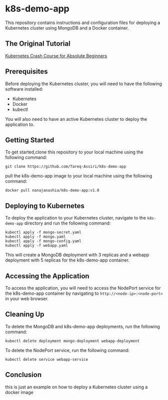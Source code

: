 k8s-demo-app
============

This repository contains instructions and configuration files for deploying a Kubernetes cluster using MongoDB and a Docker container.

The Original Tutorial
-------------
[Kubernetes Crash Course for Absolute Beginners](https://www.youtube.com/watch?v=s_o8dwzRlu4&ab_channel=TechWorldwithNana)

Prerequisites
-------------

Before deploying the Kubernetes cluster, you will need to have the following software installed:

- Kubernetes
- Docker
- kubectl

You will also need to have an active Kubernetes cluster to deploy the application to.

Getting Started
---------------

To get started,clone this repository to your local machine using the following command:
```
git clone https://github.com/Tareq-Assiri/k8s-demo-app
```
pull the k8s-demo-app image to your local machine using the following command:
```
docker pull nanajanashia/k8s-demo-app:v1.0
```

Deploying to Kubernetes
-----------------------

To deploy the application to your Kubernetes cluster, navigate to the `k8s-demo-app` directory and run the following command:
```
kubectl apply -f mongo-secret.yaml
kubectl apply -f mongo.yaml
kubectl apply -f mongo-config.yaml
kubectl apply -f webapp.yaml
```

This will create a MongoDB deployment with 3 replicas and a webapp deployment with 5 replicas for the k8s-demo-app container.

Accessing the Application
-------------------------

To access the application, you will need to access the NodePort service for the k8s-demo-app container by navigating to `http://<node-ip>:<node-port>` in your web browser.

Cleaning Up
-----------

To delete the MongoDB and k8s-demo-app deployments, run the following command:
```
kubectl delete deployment mongo-deployment webapp-deployment
```

To delete the NodePort service, run the following command:
```
kubectl delete service webapp-service
```

Conclusion
----------
this is just an example on how to deploy a Kubernetes cluster using a docker image

